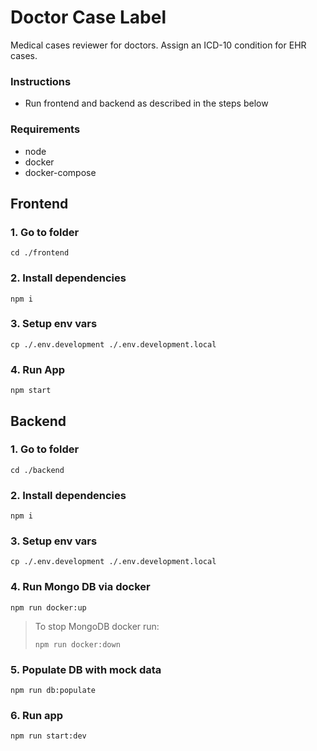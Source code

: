 # Doctor Case Label

Medical cases reviewer for doctors. Assign an ICD-10 condition for EHR cases.

### Instructions

- Run frontend and backend as described in the steps below

### Requirements
- node
- docker
- docker-compose

## Frontend

### 1. Go to folder

```
cd ./frontend
```

### 2. Install dependencies

```
npm i
```

### 3. Setup env vars

```
cp ./.env.development ./.env.development.local
```

### 4. Run App

```
npm start
```

## Backend

### 1. Go to folder

```
cd ./backend
```

### 2. Install dependencies

```
npm i
```

### 3. Setup env vars

```
cp ./.env.development ./.env.development.local
```

### 4. Run Mongo DB via docker

```
npm run docker:up
```

>  To stop MongoDB docker run:
>
> ```
> npm run docker:down
> ```

### 5. Populate DB with mock data

```
npm run db:populate
```

### 6. Run app

```
npm run start:dev
```
